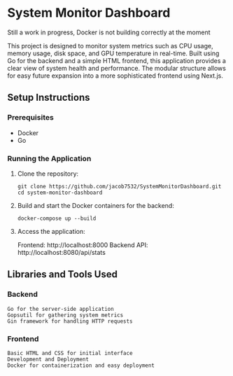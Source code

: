# System Monitor Dashboard
Still a work in progress, Docker is not building correctly at the moment

This project is designed to monitor system metrics such as CPU usage, memory usage, disk space, and GPU temperature in real-time. Built using Go for the backend and a simple HTML frontend, this application provides a clear view of system health and performance. The modular structure allows for easy future expansion into a more sophisticated frontend using Next.js.

## Setup Instructions

### Prerequisites

- Docker
- Go

### Running the Application

1. Clone the repository:
   ```
   git clone https://github.com/jacob7532/SystemMonitorDashboard.git
   cd system-monitor-dashboard
   ```

2. Build and start the Docker containers for the backend:
    ```
    docker-compose up --build
    ```
    
4. Access the application:

    Frontend: http://localhost:8000
    Backend API: http://localhost:8080/api/stats

## Libraries and Tools Used

### Backend

    Go for the server-side application
    Gopsutil for gathering system metrics
    Gin framework for handling HTTP requests

### Frontend

    Basic HTML and CSS for initial interface
    Development and Deployment
    Docker for containerization and easy deployment
